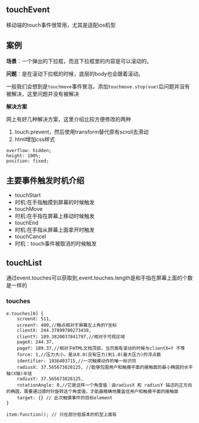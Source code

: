 ## touchEvent

移动端的touch事件很常用，尤其是适配ios机型

## 案例

**场景**：一个弹出的下拉框，而且下拉框里的内容是可以滚动的。

**问题**：是在滚动下拉框的时候，底层的body也会跟着滚动。

一般我们会想到是`touchmove`事件冒泡，添加`touchmove.stop(vue)`后问题并没有被解决，这里问题并没有被解决

**解决方案**

网上有好几种解决方案，这里介绍比较方便修改的两种

1. touch.prevent，然后使用transform替代原有scroll去滑动
2. html增加css样式

```
overflow: hidden;
height: 100%;
position: fixed; 
```



## 主要事件触发时机介绍

- touchStart
- 时机:在手指触摸到屏幕的时候触发
- touchMove
- 时机:在手指在屏幕上移动时候触发
- touchEnd
- 时机:在手指从屏幕上面拿开时触发
- touchCancel
- 时机：touch事件被取消的时候触发
## touchList
通过event.touches可以获取到,event.touches.length是和手指在屏幕上面的个数是一样的

### touches
```
e.touches[0] {
    screenX: 511, 
    screenY: 400,//触点相对于屏幕左上角的Y坐标
    clientX: 244.37899780273438, 
    clientY: 189.3820037841797,//相对于可视区域
    pageX: 244.37, 
    pageY: 189.37,//相对于HTML文档顶部，当页面有滚动的时候与clientX=Y 不等
    force: 1,//压力大小，是从0.0(没有压力)到1.0(最大压力)的浮点数
    identifier: 1036403715,//一次触摸动作的唯一标识符
    radiusX: 37.565673828125, //能够包围用户和触摸平面的接触面的最小椭圆的水平轴(X轴)半径
    radiusY: 37.565673828125,
    rotationAngle: 0,//它是这样一个角度值：由radiusX 和 radiusY 描述的正方向的椭圆，需要通过顺时针旋转这个角度值，才能最精确地覆盖住用户和触摸平面的接触面
    target: {} // 此次触摸事件的目标element
}

item:function(); // 只在部分低版本的机型上面有
```